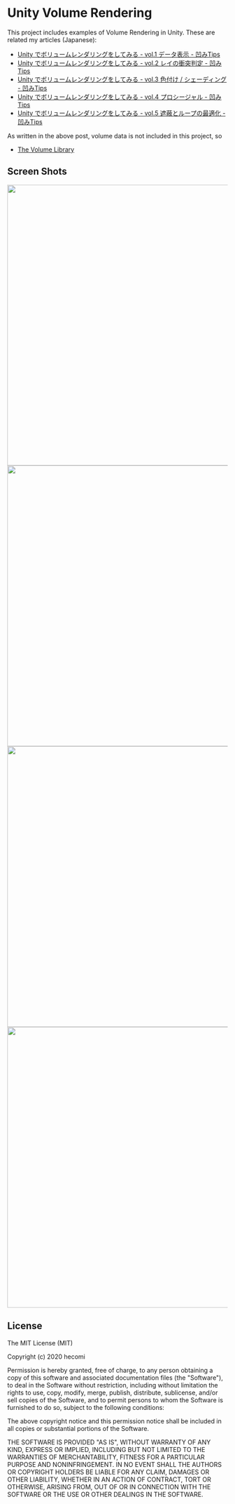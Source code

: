 Unity Volume Rendering
======================

This project includes examples of Volume Rendering in Unity. These are related my articles (Japanese):

- [Unity でボリュームレンダリングをしてみる - vol.1 データ表示 - 凹みTips](http://tips.hecomi.com/entry/2018/01/05/192332)
- [Unity でボリュームレンダリングをしてみる - vol.2 レイの衝突判定 - 凹みTips](http://tips.hecomi.com/entry/2018/01/08/211937)
- [Unity でボリュームレンダリングをしてみる - vol.3 色付け / シェーディング - 凹みTips](http://tips.hecomi.com/entry/2018/01/28/134115)
- [Unity でボリュームレンダリングをしてみる - vol.4 プロシージャル - 凹みTips](http://tips.hecomi.com/entry/2020/04/26/185548)
- [Unity でボリュームレンダリングをしてみる - vol.5 遮蔽とループの最適化 - 凹みTips](http://tips.hecomi.com/entry/2020/05/27/012539)

As written in the above post, volume data is not included in this project, so

- [The Volume Library](http://schorsch.efi.fh-nuernberg.de/data/volume/)

Screen Shots
------------

<img src="https://raw.githubusercontent.com/wiki/hecomi/UnityVolumeRendering/carp.gif" width="640" />
<img src="https://raw.githubusercontent.com/wiki/hecomi/UnityVolumeRendering/carp2.gif" width="640" />
<img src="https://raw.githubusercontent.com/wiki/hecomi/UnityVolumeRendering/density_function.gif" width="640" />
<img src="https://raw.githubusercontent.com/wiki/hecomi/UnityVolumeRendering/occlusion.gif" width="640" />

License
-------
The MIT License (MIT)

Copyright (c) 2020 hecomi

Permission is hereby granted, free of charge, to any person obtaining a copy of
this software and associated documentation files (the "Software"), to deal in
the Software without restriction, including without limitation the rights to
use, copy, modify, merge, publish, distribute, sublicense, and/or sell copies of
the Software, and to permit persons to whom the Software is furnished to do so,
subject to the following conditions:

The above copyright notice and this permission notice shall be included in all
copies or substantial portions of the Software.

THE SOFTWARE IS PROVIDED "AS IS", WITHOUT WARRANTY OF ANY KIND, EXPRESS OR
IMPLIED, INCLUDING BUT NOT LIMITED TO THE WARRANTIES OF MERCHANTABILITY, FITNESS
FOR A PARTICULAR PURPOSE AND NONINFRINGEMENT. IN NO EVENT SHALL THE AUTHORS OR
COPYRIGHT HOLDERS BE LIABLE FOR ANY CLAIM, DAMAGES OR OTHER LIABILITY, WHETHER
IN AN ACTION OF CONTRACT, TORT OR OTHERWISE, ARISING FROM, OUT OF OR IN
CONNECTION WITH THE SOFTWARE OR THE USE OR OTHER DEALINGS IN THE SOFTWARE.
